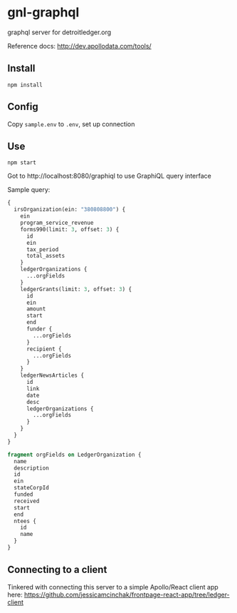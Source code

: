 # gnl-graphql
graphql server for detroitledger.org

Reference docs: http://dev.apollodata.com/tools/

## Install
`npm install`

## Config

Copy `sample.env` to `.env`, set up connection

## Use
`npm start`

Got to http://localhost:8080/graphiql to use GraphiQL query interface

Sample query:
```graphql
{
  irsOrganization(ein: "380808800") {
    ein
    program_service_revenue
    forms990(limit: 3, offset: 3) {
      id
      ein
      tax_period
      total_assets
    }
    ledgerOrganizations {
      ...orgFields
    }
    ledgerGrants(limit: 3, offset: 3) {
      id
      ein
      amount
      start
      end
      funder {
        ...orgFields
      }
      recipient {
        ...orgFields
      }
    }
    ledgerNewsArticles {
      id
      link
      date
      desc
      ledgerOrganizations {
        ...orgFields
      }
    }
  }
}

fragment orgFields on LedgerOrganization {
  name
  description
  id
  ein
  stateCorpId
  funded
  received
  start
  end
  ntees {
    id
    name
  }
}
```
## Connecting to a client
Tinkered with connecting this server to a simple Apollo/React client app here: https://github.com/jessicamcinchak/frontpage-react-app/tree/ledger-client
